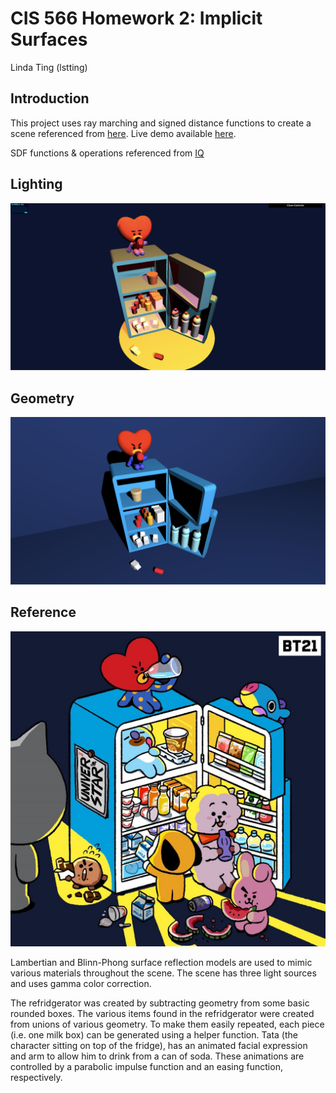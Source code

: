 # CIS 566 Homework 2: Implicit Surfaces

Linda Ting (lstting)

## Introduction
This project uses ray marching and signed distance functions to create a scene referenced from [here](https://twitter.com/bt21_/status/1151054299952119810). Live demo available [here](https://linda-ting.github.io/hw02-raymarching-sdfs/).

SDF functions & operations referenced from [IQ](https://www.iquilezles.org/www/articles/distfunctions/distfunctions.htm)

## Lighting
![](img/lit_1.png)

## Geometry
![](img/geometry.png)

## Reference
![](img/ref.jpeg)

Lambertian and Blinn-Phong surface reflection models are used to mimic various materials throughout the scene. The scene has three light sources and uses gamma color correction.

The refridgerator was created by subtracting geometry from some basic rounded boxes. The various items found in the refridgerator were created from unions of various geometry. To make them easily repeated, each piece (i.e. one milk box) can be generated using a helper function. Tata (the character sitting on top of the fridge), has an animated facial expression and arm to allow him to drink from a can of soda. These animations are controlled by a parabolic impulse function and an easing function, respectively. 